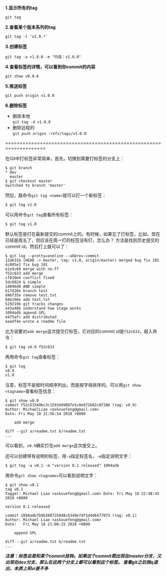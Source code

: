 **1.显示所有的tag**  

`git tag`  

**2.查看某个版本系列的tag**

`git tag -l 'v1.0.*'`

**3.创建标签**

`git tag -a v1.0.0 -m "内容：v1.0.0"`

**4.查看标签的详情，可以看到你commit的内容**

`git show v0.0.6`

**5.推送标签**

`git push origin v1.0.0`

**6.删除标签** 
* 删除本地  
 `git tag -d v1.0.0`
* 删除远程的  
`git push origin :refs/tags/v1.0.0`


====================================================================  

在Git中打标签非常简单，首先，切换到需要打标签的分支上：   
```
$ git branch
* dev
  master
$ git checkout master
Switched to branch 'master'
```
然后，敲命令`git tag <name>`就可以打一个新标签： 

`$ git tag v1.0 `

可以用命令`git tag`查看所有标签： 
``` 
$ git tag v1.0
```

默认标签是打在最新提交的commit上的。有时候，如果忘了打标签，比如，现在已经是周五了，但应该在周一打的标签没有打，怎么办？
方法是找到历史提交的commit id，然后打上就可以了： 
```
$ git log --pretty=oneline --abbrev-commit
12a631b (HEAD -> master, tag: v1.0, origin/master) merged bug fix 101
4c805e2 fix bug 101
e1e9c68 merge with no-ff
f52c633 add merge
cf810e4 conflict fixed
5dc6824 & simple
14096d0 AND simple
b17d20e branch test
d46f35e remove test.txt
b84166e add test.txt
519219b git tracks changes
e43a48b understand how stage works
1094adb append GPL
e475afc add distributed
eaadf4e wrote a readme file
```

比方说要对`add merge`这次提交打标签，它对应的commit id是`f52c633`，敲入命令：

`$ git tag v0.9 f52c633`

再用命令`git tag`查看标签： 
``` 
$ git tag 
v0.9 
v1.0
```

注意，标签不是按时间顺序列出，而是按字母排序的。可以用`git show
<tagname>`查看标签信息： 
``` 
$ git show v0.9 
commit f52c63349bc3c1593499807e5c8e972b82c8f286 (tag: v0.9) 
Author: MichaelLiao <askxuefeng@gmail.com> 
Date: Fri May 18 21:56:54 2018 +0800

    add merge

diff --git a/readme.txt b/readme.txt
...
```
可以看到，`v0.9`确实打在`add merge`这次提交上。

还可以创建带有说明的标签，用`-a`指定标签名，`-m`指定说明文字： 

`$ git tag -a v0.1 -m "version 0.1 released" 1094adb`

用命令`git show <tagname>`可以看到说明文字： 
``` 
$ git show v0.1 
tag v0.1
Tagger: Michael Liao <askxuefeng@gmail.com> Date: Fri May 18 22:48:43
2018 +0800

version 0.1 released

commit 1094adb7b9b3807259d8cb349e7df1d4d6477073 (tag: v0.1)
Author: Michael Liao <askxuefeng@gmail.com>
Date:   Fri May 18 21:06:15 2018 +0800

    append GPL

diff --git a/readme.txt b/readme.txt
...
```


***注意：标签总是和某个commit挂钩。如果这个commit既出现在master分支，又出现在dev分支，那么在这两个分支上都可以看到这个标签。
查看git之后按q退出，本质上和vi差不多***


